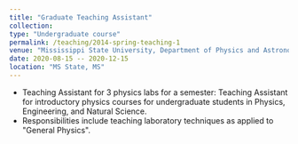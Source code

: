 ```yaml
---
title: "Graduate Teaching Assistant"
collection: 
type: "Undergraduate course"
permalink: /teaching/2014-spring-teaching-1
venue: "Mississippi State University, Department of Physics and Astronomy, MS State, MS"
date: 2020-08-15 -- 2020-12-15
location: "MS State, MS"
---
```

* Teaching Assistant for 3 physics labs for a semester: Teaching Assistant for introductory physics courses for undergraduate students in Physics, Engineering, and Natural Science.
* Responsibilities include teaching laboratory techniques as applied to "General Physics".
